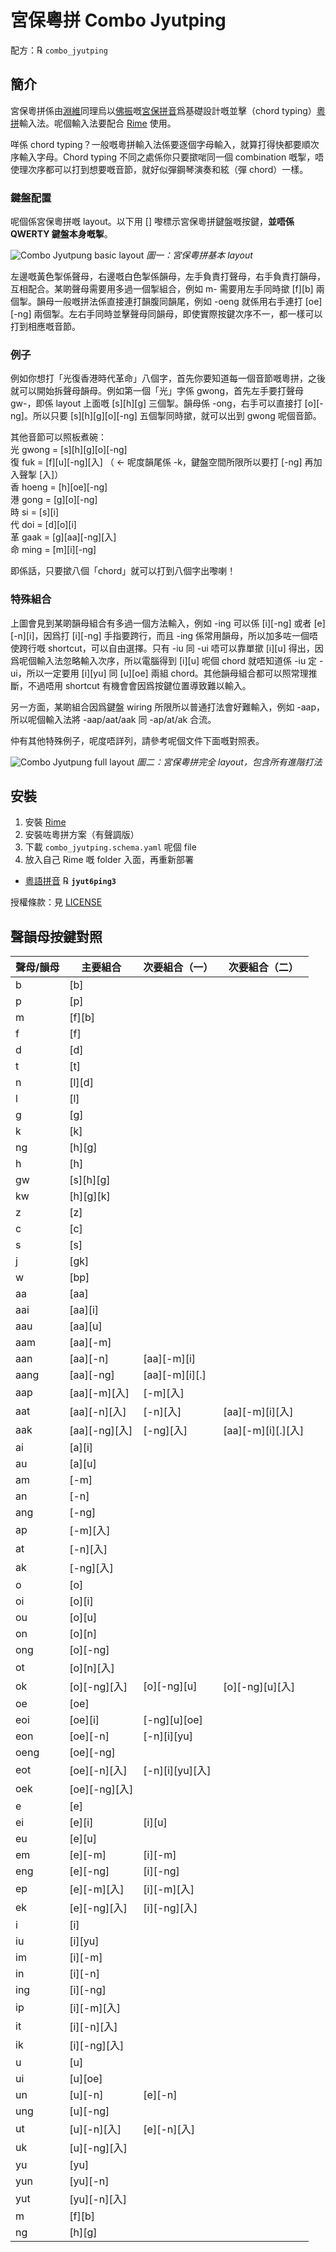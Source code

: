 # 宮保粵拼 Combo Jyutping

配方：℞ `combo_jyutping`

## 簡介

宮保粵拼係由[淵維](https://github.com/vatnid)同理烏以[佛振](https://github.com/lotem)嘅[宮保拼音](https://github.com/rime/home/wiki/ComboPinyin)爲基礎設計嘅並擊（chord typing）[粵拼](https://www.jyutping.org/jyutping/)輸入法。呢個輸入法要配合 [Rime](https://rime.im) 使用。

咩係 chord typing？一般嘅粵拼輸入法係要逐個字母輸入，就算打得快都要順次序輸入字母。Chord typing 不同之處係你只要撳啱同一個 combination 嘅掣，唔使理次序都可以打到想要嘅音節，就好似彈鋼琴演奏和絃（彈 chord）一樣。

### 鍵盤配置

呢個係宮保粵拼嘅 layout。以下用 [] 嚟標示宮保粵拼鍵盤嘅按鍵，**並唔係 QWERTY 鍵盤本身嘅掣**。

![Combo Jyutpung basic layout](https://github.com/vatnid/combo_jyutping/blob/master/layout%20basic.png "宮保粵拼基本 layout")
*圖一：宮保粵拼基本 layout*

左邊嘅黃色掣係聲母，右邊嘅白色掣係韻母，左手負責打聲母，右手負責打韻母，互相配合。某啲聲母需要用多過一個掣組合，例如 m- 需要用左手同時撳 [f][b] 兩個掣。韻母一般嘅拼法係直接連打韻腹同韻尾，例如 -oeng 就係用右手連打 [oe][-ng] 兩個掣。左右手同時並擊聲母同韻母，即使實際按鍵次序不一，都一樣可以打到相應嘅音節。

### 例子

例如你想打「光復香港時代革命」八個字，首先你要知道每一個音節嘅粵拼，之後就可以開始拆聲母韻母。例如第一個「光」字係 gwong，首先左手要打聲母 gw-，即係 layout 上面嘅 [s][h][g] 三個掣。韻母係 -ong，右手可以直接打 [o][-ng]。所以只要 [s][h][g][o][-ng] 五個掣同時撳，就可以出到 gwong 呢個音節。

其他音節可以照板煮碗：  
光 gwong = [s][h][g][o][-ng]  
復 fuk = [f][u][-ng][入] （ ← 呢度韻尾係 -k，鍵盤空間所限所以要打 [-ng] 再加入聲掣 [入]）  
香 hoeng = [h][oe][-ng]  
港 gong = [g][o][-ng]  
時 si = [s][i]  
代 doi = [d][o][i]  
革 gaak = [g][aa][-ng][入]  
命 ming = [m][i][-ng]  

即係話，只要撳八個「chord」就可以打到八個字出嚟喇！

### 特殊組合

上圖會見到某啲韻母組合有多過一個方法輸入，例如 -ing 可以係 [i][-ng] 或者 [e][-n][i]，因爲打 [i][-ng] 手指要跨行，而且 -ing 係常用韻母，所以加多咗一個唔使跨行嘅 shortcut，可以自由選擇。只有 -iu 同 -ui 唔可以靠單撳 [i][u] 得出，因爲呢個輸入法忽略輸入次序，所以電腦得到 [i][u] 呢個 chord 就唔知道係 -iu 定 -ui，所以一定要用 [i][yu] 同 [u][oe] 兩組 chord。其他韻母組合都可以照常理推斷，不過唔用 shortcut 有機會會因爲按鍵位置導致難以輸入。

另一方面，某啲組合因爲鍵盤 wiring 所限所以普通打法會好難輸入，例如 -aap，所以呢個輸入法將 -aap/aat/aak 同 -ap/at/ak 合流。

仲有其他特殊例子，呢度唔詳列，請參考呢個文件下面嘅對照表。

![Combo Jyutpung full layout](https://github.com/vatnid/combo_jyutping/blob/master/layout%20full.png "宮保粵拼完全 layout")
*圖二：宮保粵拼完全 layout，包含所有進階打法*


## 安裝

1. 安裝 [Rime](https://rime.im/download/)
2. 安裝咗粵拼方案（有聲調版）
3. 下載 `combo_jyutping.schema.yaml` 呢個 file
4. 放入自己 Rime 嘅 folder 入面，再重新部署

  - [粵語拼音](https://github.com/rime/rime-cantonese) ℞ **`jyut6ping3`**

授權條款：見 [LICENSE](LICENSE)

## 聲韻母按鍵對照

|聲母/韻母|主要組合|次要組合（一）|次要組合（二）|
|--------|------|------------|-----------|
|b|[b]|||
|p|[p]|||
|m|[f][b]|||
|f|[f]|||
|d|[d]|||
|t|[t]|||
|n|[l][d]|||
|l|[l]|||
|g|[g]|||
|k|[k]|||
|ng|[h][g]|||
|h|[h]|||
|gw|[s][h][g]|||
|kw|[h][g][k]|||
|z|[z]|||
|c|[c]|||
|s|[s]|||
|j|[gk]|||
|w|[bp]|||
|aa|[aa]|||
|aai|[aa][i]|||
|aau|[aa][u]|||
|aam|[aa][-m]|||
|aan|[aa][-n]|[aa][-m][i]||
|aang|[aa][-ng]|[aa][-m][i][.]||
|aap|[aa][-m][入]|[-m][入]||
|aat|[aa][-n][入]|[-n][入]|[aa][-m][i][入]|
|aak|[aa][-ng][入]|[-ng][入]|[aa][-m][i][.][入]|
|ai|[a][i]|||
|au|[a][u]|||
|am|[-m]|||
|an|[-n]|||
|ang|[-ng]|||
|ap|[-m][入]|||
|at|[-n][入]|||
|ak|[-ng][入]|||
|o|[o]|||
|oi|[o][i]|||
|ou|[o][u]|||
|on|[o][n]|||
|ong|[o][-ng]|||
|ot|[o][n][入]|||
|ok|[o][-ng][入]|[o][-ng][u]|[o][-ng][u][入]|
|oe|[oe]|||
|eoi|[oe][i]|[-ng][u][oe]||
|eon|[oe][-n]|[-n][i][yu]||
|oeng|[oe][-ng]|||
|eot|[oe][-n][入]|[-n][i][yu][入]||
|oek|[oe][-ng][入]|||
|e|[e]|||
|ei|[e][i]|[i][u]||
|eu|[e][u]|||
|em|[e][-m]|[i][-m]||
|eng|[e][-ng]|[i][-ng]||
|ep|[e][-m][入]|[i][-m][入]||
|ek|[e][-ng][入]|[i][-ng][入]||
|i|[i]|||
|iu|[i][yu]|||
|im|[i][-m]|||
|in|[i][-n]|||
|ing|[i][-ng]|||
|ip|[i][-m][入]|||
|it|[i][-n][入]|||
|ik|[i][-ng][入]|||
|u|[u]|||
|ui|[u][oe]|||
|un|[u][-n]|[e][-n]||
|ung|[u][-ng]|||
|ut|[u][-n][入]|[e][-n][入]||
|uk|[u][-ng][入]|||
|yu|[yu]|||
|yun|[yu][-n]|||
|yut|[yu][-n][入]|||
|m|[f][b]|||
|ng|[h][g]|||
